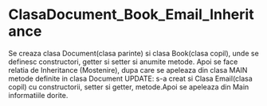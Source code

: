 # ClasaDocument_Book_Email_Inheritance

Se creaza clasa Document(clasa parinte) si clasa Book(clasa copil), unde se definesc constructori, getter si setter si anumite metode. 
Apoi se face relatia de Inheritance (Mostenire), dupa care se apeleaza din clasa MAIN  metode definite in clasa Document
UPDATE: s-a creat si Clasa Email(clasa copil) cu constructorii, setter si getter, metode.Apoi se apeleaza din Main informatiile dorite.
